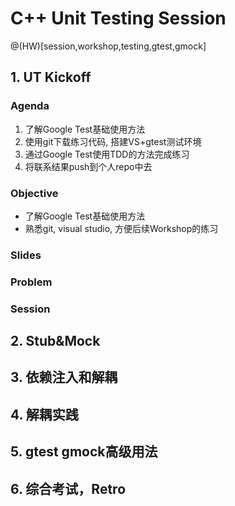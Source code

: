 # C++ Unit Testing Session
@(HW)[session,workshop,testing,gtest,gmock]

## 1. UT Kickoff
### Agenda
1. 了解Google Test基础使用方法
2. 使用git下载练习代码, 搭建VS+gtest测试环境
3. 通过Google Test使用TDD的方法完成练习
4. 将联系结果push到个人repo中去
### Objective
* 了解Google Test基础使用方法
* 熟悉git, visual studio, 方便后续Workshop的练习
### Slides

### Problem
###
### Session

## 2. Stub&Mock


## 3. 依赖注入和解耦

## 4. 解耦实践


## 5. gtest gmock高级用法

## 6. 综合考试，Retro
